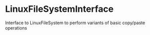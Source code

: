 # LinuxFileSystemInterface
Interface to LinuxFileSystem to perform variants of basic copy/paste operations
